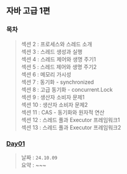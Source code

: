 ## 자바 고급 1편
### 목차
> 섹션 2 : 프로세스와 스레드 소개<br>
> 섹션 3 : 스레드 생성과 실행<br>
> 섹션 4 : 스레드 제어와 생명 주기1<br>
> 섹션 5 : 스레드 제어와 생명 주기2<br>
> 섹션 6 : 메모리 가시성<br>
> 섹션 7 : 동기화 - synchronized<br>
> 섹션 8 : 고급 동기화 - concurrent.Lock<br>
> 섹션 9 : 생산자 소비자 문제1<br>
> 섹션 10 : 생산자 소비자 문제2<br>
> 섹션 11 : CAS - 동기화와 원자적 연산<br>
> 섹션 12 : 스레드 풀과 Executor 프레임워크1<br>
> 섹션 13 : 스레드 풀과 Executor 프레임워크2<br>

### [Day01](https://github.com/LegdayDev/Java-High-1/blob/master/src/main/resources/markdown/day01.md)
> 날짜 : `24.10.09`<br>
> 요약 : ~~~ 